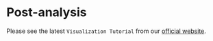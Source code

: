 # Post-analysis

Please see the latest `Visualization Tutorial` from our [official website](https://ontrac-website.readthedocs.io/en/latest/tutorials/visualization.html).
